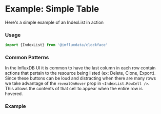# Example: Simple Table

Here's a simple example of an IndexList in action

### Usage
```jsx
import {IndexList} from '@influxdata/clockface'
```

### Common Patterns

In the InfluxDB UI it is common to have the last column in each row contain actions that pertain to the resource being listed (ex: Delete, Clone, Export). Since these buttons can be loud and distracting when there are many rows we take advantage of the `revealOnHover` prop in `<IndexList.RowCell />`. This allows the contents of that cell to appear when the entire row is hovered.

### Example
<!-- STORY -->

<!-- STORY HIDE START -->

<!-- STORY HIDE END -->

<!-- PROPS -->
